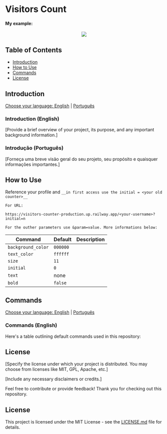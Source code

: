 # Visitors Count

#### My example:

<div align="center">
    <p align="center">
        
![](https://visitors-counter-production.up.railway.app/gustavoSutil?background_color=00000000&text_color=a7adc6&size=23&text=Visitors_Count_:_)
    </p>
</div>

## Table of Contents
- [Introduction](#introduction)
- [How to Use](#how-to-use)
- [Commands](#commands)
- [License](#license)


## Introduction
[Choose your language: English](#introduction-english) | [Português](#introdução-português)

### Introduction (English)
[Provide a brief overview of your project, its purpose, and any important background information.]

### Introdução (Português)
[Forneça uma breve visão geral do seu projeto, seu propósito e quaisquer informações importantes.]

## How to Use

Reference your profile and `__in first access use the initial = <your old counter>__`

`For URL:`
```
https://visitors-counter-production.up.railway.app/<your-username>?initial=n
```

`For the outher parameters use &param=value. More informations below:`

| Command | Default | Description |
|---------|---------|-------------|
| `background_color` | `000000` |  |
| `text_color` | `ffffff` |  |
| `size` | `11` |  |
| `initial` | `0` |  |
| `text` | none |  |
| `bold` | `false` |  |

## Commands
[Choose your language: English](#commands-english) | [Português](#comandos-português)

### Commands (English)
Here's a table outlining default commands used in this repository:





## License
[Specify the license under which your project is distributed. You may choose from licenses like MIT, GPL, Apache, etc.]

[Include any necessary disclaimers or credits.]

Feel free to contribute or provide feedback! Thank you for checking out this repository.


## License

This project is licensed under the MIT License - see the [LICENSE.md](LICENSE.md) file for details.
